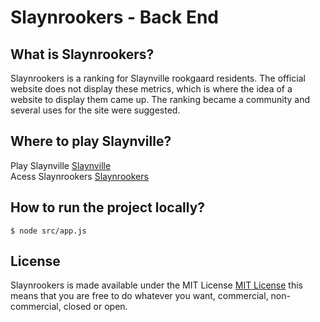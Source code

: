 # Slaynrookers - Back End

What is Slaynrookers?
----

Slaynrookers is a ranking for Slaynville rookgaard residents. The official website does not display these metrics, which is where the idea of a website to display them came up.
The ranking became a community and several uses for the site were suggested.

Where to play Slaynville?
----
Play Slaynville [Slaynville](slaynville.com)  
Acess Slaynrookers [Slaynrookers](front-slaynrookers.vercel.app)  

How to run the project locally?
----
```
$ node src/app.js
```

License
----
Slaynrookers is made available under the MIT License [MIT License](http://opensource.org/licenses/MIT) this means that you are free to do whatever you want, commercial, non-commercial, closed or open.
